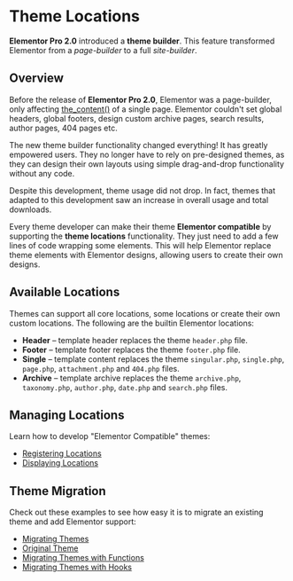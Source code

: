 # Theme Locations

<Badge type="tip" vertical="top" text="Elementor Pro" /> <Badge type="warning" vertical="top" text="Intermediate" />

**Elementor Pro 2.0** introduced a **theme builder**. This feature transformed Elementor from a *page-builder* to a full *site-builder*.

## Overview

Before the release of **Elementor Pro 2.0**, Elementor was a page-builder, only affecting [the_content()](https://developer.wordpress.org/reference/functions/the_content/) of a single page. Elementor couldn't set global headers, global footers, design custom archive pages, search results, author pages, 404 pages etc.

The new theme builder functionality changed everything! It has greatly empowered users. They no longer have to rely on pre-designed themes, as they can design their own layouts using simple drag-and-drop functionality without any code.

Despite this development, theme usage did not drop. In fact, themes that adapted to this development saw an increase in overall usage and total downloads.

Every theme developer can make their theme **Elementor compatible** by supporting the **theme locations** functionality. They just need to add a few lines of code wrapping some elements. This will help Elementor replace theme elements with Elementor designs, allowing users to create their own designs.

## Available Locations

Themes can support all core locations, some locations or create their own custom locations. The following are the builtin Elementor locations:

* **Header** – template header replaces the theme `header.php` file.
* **Footer** – template footer replaces the theme `footer.php` file.
* **Single** – template content replaces the theme `singular.php`, `single.php`, `page.php`, `attachment.php` and `404.php` files.
* **Archive** – template archive replaces the theme `archive.php`, `taxonomy.php`, `author.php`, `date.php` and `search.php` files.

## Managing Locations

Learn how to develop "Elementor Compatible" themes:

* [Registering Locations](./registering-locations/)
* [Displaying Locations](./displaying-locations/)

## Theme Migration

Check out these examples to see how easy it is to migrate an existing theme and add Elementor support:

* [Migrating Themes](./migrating-themes/)
* [Original Theme](./original-theme/)
* [Migrating Themes with Functions](./migrating-themes-with-functions/)
* [Migrating Themes with Hooks](./migrating-themes-with-hooks/)
